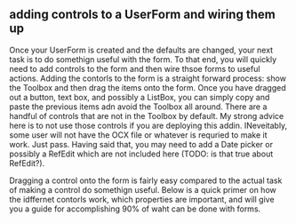 ## adding controls to a UserForm and wiring them up

Once your UserForm is created and the defaults are changed, your next task is to do somethign useful with the form.  To that end, you will quickly need to add controls to the form and then wire thsoe forms to useful actions.  Adding the contorls to the form is a straight forward process: show the Toolbox and then drag the items onto the form.  Once you have dragged out a button, text box, and possibly a ListBox, you can simply copy and paste the previous items adn avoid the Toolbox all around.  There are a handful of controls that are not in the Toolbox by default.  My strong advice here is to not use those controls if you are deploying this addin.  INeveitably, some user will not have the OCX file or whatever is requried to make it work.  Just pass.  Having said that, you may need to add a Date picker or possibly a RefEdit which are not included here (TODO: is that true about RefEdit?).

Dragging a control onto the form is fairly easy compared to the actual task of making a control do somethign useful.  Below is a quick primer on how the idffernet contorls work, which properties are important, and will give you a guide for accomplishing 90% of waht can be done with forms.
